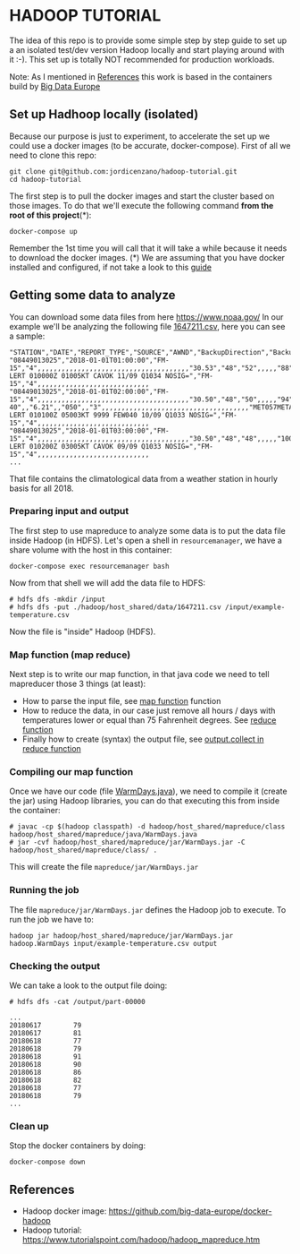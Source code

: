 # HADOOP TUTORIAL
The idea of this repo is to provide some simple step by step guide to set up a an isolated test/dev version Hadoop locally and start playing around with it :-).
This set up is totally NOT recommended for production workloads.

Note: As I mentioned in [References](#References) this work is based in the containers build by [Big Data Europe](https://github.com/big-data-europe)

## Set up Hadhoop locally (isolated)
Because our purpose is just to experiment, to accelerate the set up we could use a docker images (to be accurate, docker-compose).
First of all we need to clone this repo:
```
git clone git@github.com:jordicenzano/hadoop-tutorial.git
cd hadoop-tutorial
```

The first step is to pull the docker images and start the cluster based on those images.
To do that we'll execute the following command **from the root of this project**(*):
```
docker-compose up 
```
Remember the 1st time you will call that it will take a while because it needs to download the docker images.
(*) We are assuming that you have docker installed and configured, if not take a look to this [guide](https://docs.docker.com/install/overview/)

## Getting some data to analyze
You can download some data files from here https://www.noaa.gov/
In our example we'll be analyzing the following file [1647211.csv](./data/1647211.csv), here you can see a sample:
```
"STATION","DATE","REPORT_TYPE","SOURCE","AWND","BackupDirection","BackupDistance","BackupDistanceUnit","BackupElements","BackupElevation","BackupElevationUnit","BackupEquipment","BackupLatitude","BackupLongitude","BackupName","CDSD","CLDD","DSNW","DailyAverageDewPointTemperature","DailyAverageDryBulbTemperature","DailyAverageRelativeHumidity","DailyAverageSeaLevelPressure","DailyAverageStationPressure","DailyAverageWetBulbTemperature","DailyAverageWindSpeed","DailyCoolingDegreeDays","DailyDepartureFromNormalAverageTemperature","DailyHeatingDegreeDays","DailyMaximumDryBulbTemperature","DailyMinimumDryBulbTemperature","DailyPeakWindDirection","DailyPeakWindSpeed","DailyPrecipitation","DailySnowDepth","DailySnowfall","DailySustainedWindDirection","DailySustainedWindSpeed","DailyWeather","HDSD","HTDD","HeavyFog","HourlyAltimeterSetting","HourlyDewPointTemperature","HourlyDryBulbTemperature","HourlyPrecipitation","HourlyPresentWeatherType","HourlyPressureChange","HourlyPressureTendency","HourlyRelativeHumidity","HourlySeaLevelPressure","HourlySkyConditions","HourlyStationPressure","HourlyVisibility","HourlyWetBulbTemperature","HourlyWindDirection","HourlyWindGustSpeed","HourlyWindSpeed","MonthlyAverageRH","MonthlyDaysWithGT001Precip","MonthlyDaysWithGT010Precip","MonthlyDaysWithGT32Temp","MonthlyDaysWithGT90Temp","MonthlyDaysWithLT0Temp","MonthlyDaysWithLT32Temp","MonthlyDepartureFromNormalAverageTemperature","MonthlyDepartureFromNormalCoolingDegreeDays","MonthlyDepartureFromNormalHeatingDegreeDays","MonthlyDepartureFromNormalMaximumTemperature","MonthlyDepartureFromNormalMinimumTemperature","MonthlyDepartureFromNormalPrecipitation","MonthlyDewpointTemperature","MonthlyGreatestPrecip","MonthlyGreatestPrecipDate","MonthlyGreatestSnowDepth","MonthlyGreatestSnowDepthDate","MonthlyGreatestSnowfall","MonthlyGreatestSnowfallDate","MonthlyMaxSeaLevelPressureValue","MonthlyMaxSeaLevelPressureValueDate","MonthlyMaxSeaLevelPressureValueTime","MonthlyMaximumTemperature","MonthlyMeanTemperature","MonthlyMinSeaLevelPressureValue","MonthlyMinSeaLevelPressureValueDate","MonthlyMinSeaLevelPressureValueTime","MonthlyMinimumTemperature","MonthlySeaLevelPressure","MonthlyStationPressure","MonthlyTotalLiquidPrecipitation","MonthlyTotalSnowfall","MonthlyWetBulb","NormalsCoolingDegreeDay","NormalsHeatingDegreeDay","REM","REPORT_TYPE","SOURCE","ShortDurationEndDate005","ShortDurationEndDate010","ShortDurationEndDate015","ShortDurationEndDate020","ShortDurationEndDate030","ShortDurationEndDate045","ShortDurationEndDate060","ShortDurationEndDate080","ShortDurationEndDate100","ShortDurationEndDate120","ShortDurationEndDate150","ShortDurationEndDate180","ShortDurationPrecipitationValue005","ShortDurationPrecipitationValue010","ShortDurationPrecipitationValue015","ShortDurationPrecipitationValue020","ShortDurationPrecipitationValue030","ShortDurationPrecipitationValue045","ShortDurationPrecipitationValue060","ShortDurationPrecipitationValue080","ShortDurationPrecipitationValue100","ShortDurationPrecipitationValue120","ShortDurationPrecipitationValue150","ShortDurationPrecipitationValue180","Sunrise","Sunset","TStorms","WindEquipmentChangeDate"
"08449013025","2018-01-01T01:00:00","FM-15","4",,,,,,,,,,,,,,,,,,,,,,,,,,,,,,,,,,,,,,"30.53","48","52",,,,,"88",,,,,,"010",,"6",,,,,,,,,,,,,,,,,,,,,,,,,,,,,,,,,,,,,"MET051METAR LERT 010000Z 01005KT CAVOK 11/09 Q1034 NOSIG=","FM-15","4",,,,,,,,,,,,,,,,,,,,,,,,,,,,
"08449013025","2018-01-01T02:00:00","FM-15","4",,,,,,,,,,,,,,,,,,,,,,,,,,,,,,,,,,,,,,"30.50","48","50",,,,,"94",,"FEW:02 40",,"6.21",,"050",,"3",,,,,,,,,,,,,,,,,,,,,,,,,,,,,,,,,,,,,"MET057METAR LERT 010100Z 05003KT 9999 FEW040 10/09 Q1033 NOSIG=","FM-15","4",,,,,,,,,,,,,,,,,,,,,,,,,,,,
"08449013025","2018-01-01T03:00:00","FM-15","4",,,,,,,,,,,,,,,,,,,,,,,,,,,,,,,,,,,,,,"30.50","48","48",,,,,"100",,,,,,"030",,"6",,,,,,,,,,,,,,,,,,,,,,,,,,,,,,,,,,,,,"MET051METAR LERT 010200Z 03005KT CAVOK 09/09 Q1033 NOSIG=","FM-15","4",,,,,,,,,,,,,,,,,,,,,,,,,,,,
...
```
That file contains the climatological data from a weather station in hourly basis for all 2018.

### Preparing input and output
The first step to use mapreduce to analyze some data is to put the data file inside Hadoop (in HDFS).
Let's open a shell in `resourcemanager`, we have a share volume with the host in this container:
```
docker-compose exec resourcemanager bash
```
Now from that shell we will add the data file to HDFS:
```
# hdfs dfs -mkdir /input
# hdfs dfs -put ./hadoop/host_shared/data/1647211.csv /input/example-temperature.csv
```
Now the file is "inside" Hadoop (HDFS).

### Map function (map reduce)
Next step is to write our map function, in that java code we need to tell mapreducer those 3 things (at least):
- How to parse the input file, see [map function](./mapreduce/java/WarmDays.java#L22) function
- How to reduce the data, in our case just remove all hours / days with temperatures lower or equal than 75 Fahrenheit degrees. See [reduce function](./mapreduce/java/WarmDays.java#L51)
- Finally how to create (syntax) the output file, see [output.collect in reduce function](./mapreduce/java/WarmDays.java#L58)

### Compiling our map function
Once we have our code (file [WarmDays.java](./mapreduce/java/WarmDays.java)), we need to compile it (create the jar) using Hadoop libraries, you can do that executing this from inside the container:
```
# javac -cp $(hadoop classpath) -d hadoop/host_shared/mapreduce/class hadoop/host_shared/mapreduce/java/WarmDays.java
# jar -cvf hadoop/host_shared/mapreduce/jar/WarmDays.jar -C hadoop/host_shared/mapreduce/class/ .
```
This will create the file `mapreduce/jar/WarmDays.jar`

### Running the job
The file `mapreduce/jar/WarmDays.jar` defines the Hadoop job to execute. To run the job we have to:
```
hadoop jar hadoop/host_shared/mapreduce/jar/WarmDays.jar hadoop.WarmDays input/example-temperature.csv output
```
### Checking the output
We can take a look to the output file doing:
```
# hdfs dfs -cat /output/part-00000
```
```
...
20180617        79
20180617        81
20180618        77
20180618        79
20180618        91
20180618        90
20180618        86
20180618        82
20180618        77
20180618        79
...
```

### Clean up
Stop the docker containers by doing:
```
docker-compose down
```

## References
- Hadoop docker image: https://github.com/big-data-europe/docker-hadoop
- Hadoop tutorial: https://www.tutorialspoint.com/hadoop/hadoop_mapreduce.htm